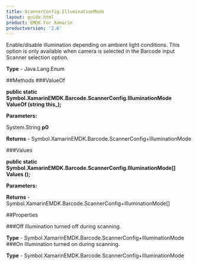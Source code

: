 ```yaml
---
title: ScannerConfig.IlluminationMode
layout: guide.html
product: EMDK For Xamarin 
productversion: '2.6' 
---
```

Enable/disable illumination depending on ambient light conditions. This option is only available when camera is selected in the Barcode input Scanner selection option.

**Type** - Java.Lang.Enum

##Methods
###ValueOf

**public static Symbol.XamarinEMDK.Barcode.ScannerConfig.IlluminationMode ValueOf (string this_);**


        

**Parameters:**

System.String **p0** 

**Returns** - Symbol.XamarinEMDK.Barcode.ScannerConfig+IlluminationMode

###Values

**public static Symbol.XamarinEMDK.Barcode.ScannerConfig.IlluminationMode[] Values ();**


        

**Parameters:**

**Returns** - Symbol.XamarinEMDK.Barcode.ScannerConfig+IlluminationMode[]

##Properties

###Off
Illumination turned off during scanning.

**Type** - Symbol.XamarinEMDK.Barcode.ScannerConfig+IlluminationMode
###On
Illumination turned on during scanning.

**Type** - Symbol.XamarinEMDK.Barcode.ScannerConfig+IlluminationMode
